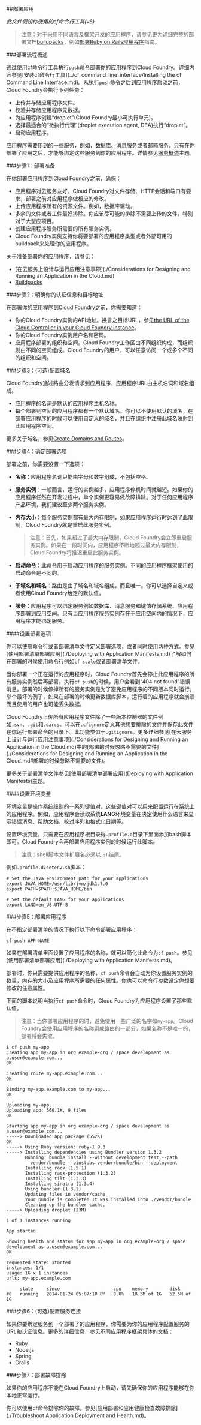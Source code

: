 ##部署应用

*此文件假设你使用的cf命令行工具(v6)*

>注意：对于采用不同语言及框架开发的应用程序，请参见更为详细完整的部署文档[buildpacks]()，例如[部署Ruby on Rails应用程序](http://docs.cloudfoundry.org/buildpacks/ruby/gsg-ror.html)指南。

###部署流程概述

通过使用cf命令行工具执行```push```命令部署你的应用程序到Cloud Foundry。详细内容参见[安装cf命令行工具](../cf_command_line_interface/Installing the cf Command Line Interface.md)。从执行```push```命令之后到应用程序启动之前，Cloud Foundry会执行下列任务：

* 上传并存储应用程序文件。
* 校验并存储应用程序元数据。
* 为应用程序创建“droplet”(Cloud Foundry最小可执行单元)。
* 选择最适合的“微执行代理”(droplet execution agent, DEA)执行“droplet”。
* 启动应用程序。

应用程序需要用到的一些服务，例如，数据库、消息服务或者邮箱服务，只有在你部署了应用之后，才能够绑定这些服务到你的应用程序。详情参见[服务概述](http://docs.cloudfoundry.org/devguide/services/)主题。

###步骤1：部署准备

在你部署应用程序到Cloud Foundry之前，确保：

* 应用程序对云服务友好。Cloud Foundry对文件存储、HTTP会话和端口有要求，部署之前对应用程序做相应的修改。
* 上传应用程序所有的资源文件。例如，数据库驱动。
* 多余的文件或者工件最好排除。你应该尽可能的排除不需要上传的文件，特别对于大型应项目。
* 创建应用程序服务所需要的所有服务实例。
* Cloud Foundry实例支持你将要部署的应用程序类型或者外部可用的buildpack来处理你的应用程序。

关于准备部署你的应用程序，请参见：

* [在云服务上设计与运行应用注意事项](./Considerations for Designing and Running an Application in the Cloud.md)
* [Buildpacks]()

###步骤2：明确你的认证信息和目标地址

在部署你的应用程序到Cloud Foundry之前，你需要知道：

* 你的Cloud Foundry实例的API地址。换言之目标URL，参见[the URL of the Cloud Controller in your Cloud Foundry instance](http://docs.cloudfoundry.org/running/cf-api-endpoint.html)。
* 你的Cloud Foundry实例用户名和密码。
* 应用程序部署的组织和空间。Cloud Foundry工作区由不同组织构成，而组织则由不同的空间组成。Cloud Foundry的用户，可以任意访问一个或多个不同的组织和空间。

###步骤3：(可选)配置域名

Cloud Foundry通过路由分发请求到应用程序，应用程序URL由主机名词和域名组成。

* 应用程序的名词是默认的应用程序主机名称。
* 每个部署到空间的应用程序都有一个默认域名。你可以不使用默认的域名，在部署应用程序的时候可以使用自定义的域名，并且在组织中注册此域名映射到此应用程序空间。

更多关于域名，参见[Create Domains and Routes](http://docs.cloudfoundry.org/devguide/deploy-apps/domains-routes.html)。

###步骤4：确定部署选项

部署之前，你需要设置一下选项：

* **名称**：应用程序名词只能由字母和数字组成，不包括空格。
* **服务实例**：一般而言，运行的实例越多，应用程序停机时间就越短。如果你的应用程序任然在开发过程中，单个实例更容易做故障排除。对于任何应用程序产品环境，我们建议至少两个服务实例。
* **内存大小**：每个服务实例都有最大内存限制，如果应用程序运行时达到了此限制，Cloud Foundry就是重启此服务实例。
	>注意：首先，如果超过了最大内存限制，Cloud Foundry会立即重启服务实例。如果在一段时间内，应用程序不断地超过最大内存限制，Cloud Foundry将推迟重启此服务实例。
	
* **启动命令**：此命令用于启动应用程序的服务实例。不同的应用程序框架使用的启动命令是不同的。
* **子域名和域名**：路由是由子域名和域名组成，而且唯一。你可以选择自定义或者使用Cloud Foundry给定的默认值。
* **服务**：应用程序可以绑定服务例如数据库、消息服务和键值存储系统。应用程序部署到应用空间。只有当应用程序服务实例存在于应用空间内的情况下，应用程序才能绑定服务。

####设置部署选项

你可以使用命令行或者部署清单文件定义部署选项，或者同时使用两种方式。参见[使用部署清单部署应用](./Deploying with Application Manifests.md)了解如何在部署的时候使用命令行例如```cf scale```或者部署清单文件。

当你部署一个正在运行的应用程序时，Cloud Foundry首先会停止此应用程序的所有服务实例然后再部署。执行```cf push```的时候，用户会看到“404 not found”错误消息。部署的时候停掉所有的服务实例是为了避免应用程序的不同版本同时运行。举个最坏的例子，如果在部署的时候更新数据库脚本，运行着的应用程序就会崩溃而且使用的用户也可能丢失数据。

Cloud Foundry上传所有应用程序文件除了一些版本控制器的文件例如```.svn```、```.git```和```.darcs```。可以在```.cfignore```定义其他想要排除的文件并保存此文件在你运行部署命令的目录下。此功能类似于```.gitignore```。更多详细参见[在云服务上设计与运行应用注意事项](./Considerations for Designing and Running an Application in the Cloud.md)中的[部署的时候忽略不需要的文件](./Considerations for Designing and Running an Application in the Cloud.md#部署的时候忽略不需要的文件)。

更多关于部署清单文件参见[使用部署清单部署应用](Deploying with Application Manifests)主题。

####设置环境变量

环境变量是操作系统级别的一系列键值对。这些键值对可以用来配置运行在系统上的应用程序。例如，应用程序会读取系统**LANG**环境变量在决定使用什么语言来显示错误消息、帮助文档、校对序列和格式化日期等。

设置环境变量，只需要在应用程序根目录得```.profile.d```目录下里面添加bash脚本即可。Cloud Foundry会再部署应用程序实例的时候运行此脚本。
>注意：shell脚本文件扩展名必须以```.sh```结尾。

例如```.profile.d/setenv.sh```脚本：

```
# Set the Java environment path for your applications
export JAVA_HOME=/usr/lib/jvm/jdk1.7.0
export PATH=$PATH:$JAVA_HOME/bin

# Set the default LANG for your applications
export LANG=en_US.UTF-8
```

###步骤5：部署应用程序

在不指定部署清单的情况下执行以下命令部署应用程序：

```
cf push APP-NAME
```
如果在部署清单里面设置了应用程序的名称，就可以简化此命令为```cf push```。参见[使用部署清单部署应用](./Deploying with Application Manifests.md)。

部署时，你只需要提供应用程序的名称，```cf push```命令会自动为你设置服务实例的数量，内存的大小及应用程序所需要的任何属性。你也可以命令行参数设定你想要修改的任意属性。

下面的脚本说明当执行```cf push```命令时，Cloud Foundry为应用程序设置了那些默认值。
>注意：当你部署应用程序的时，避免使用一些广泛的名字如```my-app```。Cloud Foundry会使用应用程序的名称组成路由的一部分，如果名称不是唯一的，部署将会失败。

```
$ cf push my-app
Creating app my-app in org example-org / space development as a.user@example.com...
OK

Creating route my-app.example.com...
OK

Binding my-app.example.com to my-app...
OK

Uploading my-app...
Uploading app: 560.1K, 9 files
OK

Starting app my-app in org example-org / space development as a.user@example.com...
-----> Downloaded app package (552K)
OK
-----> Using Ruby version: ruby-1.9.3
-----> Installing dependencies using Bundler version 1.3.2
       Running: bundle install --without development:test --path
         vendor/bundle --binstubs vendor/bundle/bin --deployment
       Installing rack (1.5.1)
       Installing rack-protection (1.3.2)
       Installing tilt (1.3.3)
       Installing sinatra (1.3.4)
       Using bundler (1.3.2)
       Updating files in vendor/cache
       Your bundle is complete! It was installed into ./vendor/bundle
       Cleaning up the bundler cache.
-----> Uploading droplet (23M)

1 of 1 instances running

App started

Showing health and status for app my-app in org example-org / space development as a.user@example.com...
OK

requested state: started
instances: 1/1
usage: 1G x 1 instances
urls: my-app.example.com

     state     since                    cpu    memory        disk
#0   running   2014-01-24 05:07:18 PM   0.0%   18.5M of 1G   52.5M of 1G
```

###步骤6：(可选)配置服务连接

如果你要绑定服务到一个部署了的应用程序，你需要为你的应用程序配置服务的URL和认证信息。更多的详细信息，参见不同应用程序框架具体的文档：

* Ruby
* Node.js
* Spring
* Grails

###步骤7：部署故障排除

如果你的应用程序不能在Cloud Foundry上启动，请先确保你的应用程序能够在你本地正常运行。

你可以使用```cf```命令排除你的故障。参见[应用部署和应用健康检查故障排除](./Troubleshoot Application Deployment and Health.md)。
